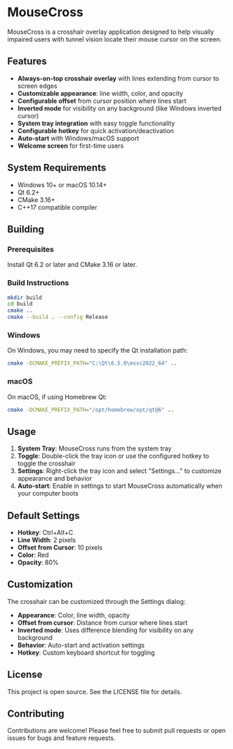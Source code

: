 # MouseCross

MouseCross is a crosshair overlay application designed to help visually impaired users with tunnel vision locate their mouse cursor on the screen.

## Features

- **Always-on-top crosshair overlay** with lines extending from cursor to screen edges
- **Customizable appearance**: line width, color, and opacity
- **Configurable offset** from cursor position where lines start
- **Inverted mode** for visibility on any background (like Windows inverted cursor)
- **System tray integration** with easy toggle functionality
- **Configurable hotkey** for quick activation/deactivation
- **Auto-start** with Windows/macOS support
- **Welcome screen** for first-time users

## System Requirements

- Windows 10+ or macOS 10.14+
- Qt 6.2+
- CMake 3.16+
- C++17 compatible compiler

## Building

### Prerequisites

Install Qt 6.2 or later and CMake 3.16 or later.

### Build Instructions

```bash
mkdir build
cd build
cmake ..
cmake --build . --config Release
```

### Windows

On Windows, you may need to specify the Qt installation path:

```bash
cmake -DCMAKE_PREFIX_PATH="C:\Qt\6.5.0\msvc2022_64" ..
```

### macOS

On macOS, if using Homebrew Qt:

```bash
cmake -DCMAKE_PREFIX_PATH="/opt/homebrew/opt/qt@6" ..
```

## Usage

1. **System Tray**: MouseCross runs from the system tray
2. **Toggle**: Double-click the tray icon or use the configured hotkey to toggle the crosshair
3. **Settings**: Right-click the tray icon and select "Settings..." to customize appearance and behavior
4. **Auto-start**: Enable in settings to start MouseCross automatically when your computer boots

## Default Settings

- **Hotkey**: Ctrl+Alt+C
- **Line Width**: 2 pixels
- **Offset from Cursor**: 10 pixels
- **Color**: Red
- **Opacity**: 80%

## Customization

The crosshair can be customized through the Settings dialog:

- **Appearance**: Color, line width, opacity
- **Offset from cursor**: Distance from cursor where lines start
- **Inverted mode**: Uses difference blending for visibility on any background
- **Behavior**: Auto-start and activation settings
- **Hotkey**: Custom keyboard shortcut for toggling

## License

This project is open source. See the LICENSE file for details.

## Contributing

Contributions are welcome! Please feel free to submit pull requests or open issues for bugs and feature requests.